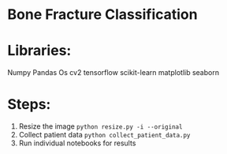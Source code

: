 # Bone Fracture Classification

# Libraries:
Numpy
Pandas
Os
cv2
tensorflow
scikit-learn
matplotlib
seaborn

# Steps:
1. Resize the image `python resize.py -i --original`
2. Collect patient data `python collect_patient_data.py`
3. Run individual notebooks for results
